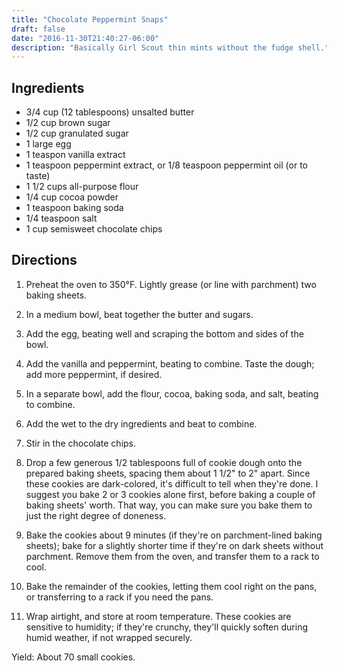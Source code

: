 ```yaml
---
title: "Chocolate Peppermint Snaps"
draft: false
date: "2016-11-30T21:40:27-06:00"
description: "Basically Girl Scout thin mints without the fudge shell."
---
```


## Ingredients

* 3/4 cup (12 tablespoons) unsalted butter
* 1/2 cup brown sugar
* 1/2 cup granulated sugar
* 1 large egg
* 1 teaspon vanilla extract
* 1 teaspoon peppermint extract, or 1/8 teaspoon peppermint oil (or to taste)
* 1 1/2 cups all-purpose flour
* 1/4 cup cocoa powder
* 1 teaspoon baking soda
* 1/4 teaspoon salt
* 1 cup semisweet chocolate chips

## Directions

1. Preheat the oven to 350°F. Lightly grease (or line with parchment) two baking sheets.

2. In a medium bowl, beat together the butter and sugars.

3. Add the egg, beating well and scraping the bottom and sides of the bowl.

4. Add the vanilla and peppermint, beating to combine. Taste the dough; add more peppermint, if desired.

5. In a separate bowl, add the flour, cocoa, baking soda, and salt, beating to combine.

6. Add the wet to the dry ingredients and beat to combine.

7. Stir in the chocolate chips.

8. Drop a few generous 1/2 tablespoons full of cookie dough onto the prepared baking sheets, spacing them about 1 1/2" to 2" apart.
Since these cookies are dark-colored, it's difficult to tell when they're done.
I suggest you bake 2 or 3 cookies alone first, before baking a couple of baking sheets' worth.
That way, you can make sure you bake them to just the right degree of doneness.

9. Bake the cookies about 9 minutes (if they're on parchment-lined baking sheets); bake for a slightly shorter time if they're on dark sheets without parchment.
Remove them from the oven, and transfer them to a rack to cool.

10. Bake the remainder of the cookies, letting them cool right on the pans, or transferring to a rack if you need the pans.

11. Wrap airtight, and store at room temperature.
These cookies are sensitive to humidity; if they're crunchy, they'll quickly soften during humid weather, if not wrapped securely.

Yield: About 70 small cookies.